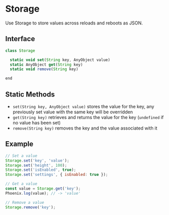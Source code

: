 # Storage

Use Storage to store values across reloads and reboots as JSON.

## Interface

```javascript
class Storage

  static void set(String key, AnyObject value)
  static AnyObject get(String key)
  static void remove(String key)

end
```

## Static Methods

- `set(String key, AnyObject value)` stores the value for the key, any previously set value with the same key will be overridden
- `get(String key)` retrieves and returns the value for the key (`undefined` if no value has been set)
- `remove(String key)` removes the key and the value associated with it

## Example

```javascript
// Set a value
Storage.set('key', 'value');
Storage.set('height', 100);
Storage.set('isEnabled', true);
Storage.set('settings', { isEnabled: true });

// Get a value
const value = Storage.get('key');
Phoenix.log(value); // -> 'value'

// Remove a value
Storage.remove('key');
```
